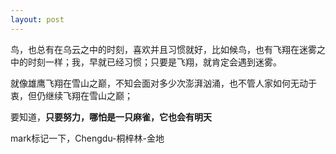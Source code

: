 ```yaml
---
layout: post
---
```

 
鸟，也总有在乌云之中的时刻，喜欢并且习惯就好，比如候鸟，也有飞翔在迷雾之中的时刻一样；我，早就已经习惯；只要是飞翔，就肯定会遇到迷雾。  

就像雄鹰飞翔在雪山之巅，不知会面对多少次澎湃汹涌，也不管人家如何无动于衷，但仍继续飞翔在雪山之巅；  

要知道，__只要努力，哪怕是一只麻雀，它也会有明天__

mark标记一下，Chengdu-桐梓林-金地